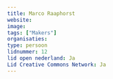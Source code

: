 ```yaml
---
title: Marco Raaphorst
website: 
image: 
tags: ["Makers"]
organisaties:
type: persoon
lidnummer: 12
lid open nederland: Ja
Lid Creative Commons Network: Ja
---
```


